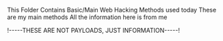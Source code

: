 This Folder Contains Basic/Main Web Hacking Methods used today 
These are my main methods
All the information here is from me

!-----THESE ARE NOT PAYLOADS, JUST INFORMATION-----!

